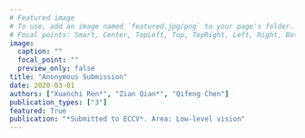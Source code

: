 ```yaml
---
# Featured image
# To use, add an image named `featured.jpg/png` to your page's folder.
# Focal points: Smart, Center, TopLeft, Top, TopRight, Left, Right, BottomLeft, Bottom, BottomRight.
image:
  caption: ""
  focal_point: ""
  preview_only: false
title: "Anonymous Submission"
date: 2020-03-01
authors: ["Xuanchi Ren*", "Zian Qian*", "Qifeng Chen"]
publication_types: ["3"]
featured: True
publication: "*Submitted to ECCV*. Area: Low-level vision"
---
```


